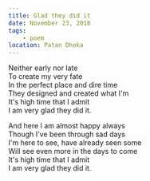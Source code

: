```yaml
---
title: Glad they did it
date: November 23, 2018
tags:
    - poem
location: Patan Dhoka
---
```


Neither early nor late
<br/>
To create my very fate
<br/>
In the perfect place and dire time
<br/>
They designed and created what I'm
<br/>
It's high time that I admit
<br/>
I am very glad they did it.

And here I am almost happy always
<br/>
Though I've been through sad days
<br/>
I'm here to see, have already seen some
<br/>
Will see even more in the days to come
<br/>
It's high time that I admit
<br/>
I am very glad they did it.
